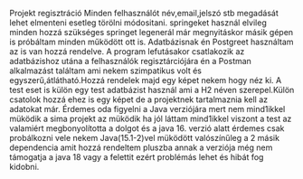 Projekt regisztráció
Minden felhasználót név,email,jelszó stb megadását lehet elmenteni esetleg törölni módositani.
springeket használ elvileg minden hozzá szükséges springet legenerál már megnyitáskor másik gépen is próbáltam minden működött ott is.
Adatbázisnak én Postgreet használtam az is van hozzá rendelve.
A program lefutásakor csatlakozik az adatbázishoz utána a felhasználók regisztárciójára én a Postman alkalmazást találtam ami nekem szimpatikus volt  és egyszerű,átlátható.Hozzá rendelek majd egy képet nekem hogy néz ki.
A test eset is külön egy test adatbázist használ ami a H2 néven szerepel.Külön csatolok hozzá ehez is egy képet de a projektnek tartalmaznia kell az adatokat már.
Érdemes oda figyelni a Java verziójára mert nem mind1ikkel müködik a sima projekt az müködik ha jól láttam mind1ikkel viszont a test az valamiért megbonyolította a dolgot és a java 16. verzió alatt érdemes csak probálkozni vele nekem Java(15.1-2)vel müködött valószínűleg a 2 másik dependencia amit hozzá rendeltem pluszba annak a verziója még nem támogatja a java 18 vagy a felettit ezért problémás lehet és hibát fog kidobni.
